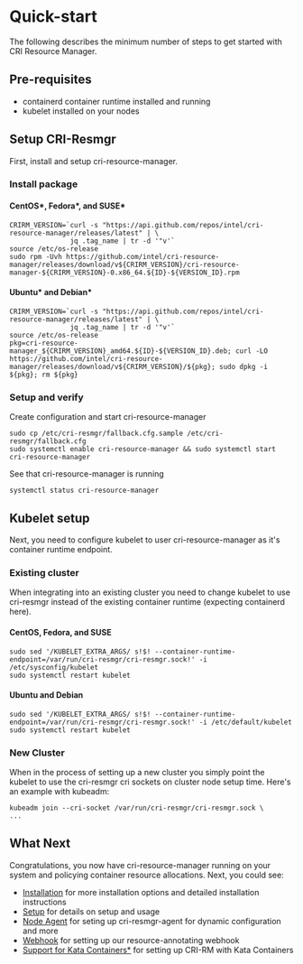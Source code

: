 # Quick-start

The following describes the minimum number of steps to get started with CRI
Resource Manager.

## Pre-requisites

- containerd container runtime installed and running
- kubelet installed on your nodes

## Setup CRI-Resmgr

First, install and setup cri-resource-manager.

### Install package

#### CentOS\*, Fedora\*, and SUSE\*

```
CRIRM_VERSION=`curl -s "https://api.github.com/repos/intel/cri-resource-manager/releases/latest" | \
               jq .tag_name | tr -d '"v'`
source /etc/os-release
sudo rpm -Uvh https://github.com/intel/cri-resource-manager/releases/download/v${CRIRM_VERSION}/cri-resource-manager-${CRIRM_VERSION}-0.x86_64.${ID}-${VERSION_ID}.rpm
```

#### Ubuntu\* and Debian\*
```
CRIRM_VERSION=`curl -s "https://api.github.com/repos/intel/cri-resource-manager/releases/latest" | \
               jq .tag_name | tr -d '"v'`
source /etc/os-release
pkg=cri-resource-manager_${CRIRM_VERSION}_amd64.${ID}-${VERSION_ID}.deb; curl -LO https://github.com/intel/cri-resource-manager/releases/download/v${CRIRM_VERSION}/${pkg}; sudo dpkg -i ${pkg}; rm ${pkg}
```


### Setup and verify

Create configuration and start cri-resource-manager
```
sudo cp /etc/cri-resmgr/fallback.cfg.sample /etc/cri-resmgr/fallback.cfg
sudo systemctl enable cri-resource-manager && sudo systemctl start cri-resource-manager
```

See that cri-resource-manager is running
```
systemctl status cri-resource-manager
```

## Kubelet setup

Next, you need to configure kubelet to user cri-resource-manager as it's
container runtime endpoint.

### Existing cluster

When integrating into an existing cluster you need to change kubelet to use
cri-resmgr instead of the existing container runtime (expecting containerd
here).

#### CentOS, Fedora, and SUSE
```
sudo sed '/KUBELET_EXTRA_ARGS/ s!$! --container-runtime-endpoint=/var/run/cri-resmgr/cri-resmgr.sock!' -i /etc/sysconfig/kubelet
sudo systemctl restart kubelet
```

#### Ubuntu and Debian
```
sudo sed '/KUBELET_EXTRA_ARGS/ s!$! --container-runtime-endpoint=/var/run/cri-resmgr/cri-resmgr.sock!' -i /etc/default/kubelet
sudo systemctl restart kubelet
```

### New Cluster

When in the process of setting up a new cluster you simply point the kubelet
to use the cri-resmgr cri sockets on cluster node setup time. Here's an
example with kubeadm:
```
kubeadm join --cri-socket /var/run/cri-resmgr/cri-resmgr.sock \
...

```

## What Next

Congratulations, you now have cri-resource-manager running on your system and
policying container resource allocations. Next, you could see:
- [Installation](installation.md) for more installation options and
  detailed installation instructions
- [Setup](setup.md) for details on setup and usage
- [Node Agent](node-agent.md) for seting up cri-resmgr-agent for dynamic
  configuration and more
- [Webhook](webhook.md) for setting up our resource-annotating webhook
- [Support for Kata Containers\*](setup.md#kata-containers) for setting up
  CRI-RM with Kata Containers
